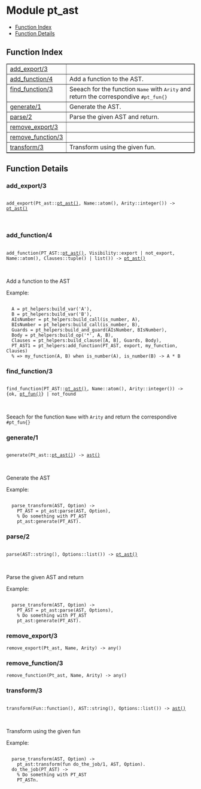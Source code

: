 

# Module pt_ast #
* [Function Index](#index)
* [Function Details](#functions)

<a name="index"></a>

## Function Index ##


<table width="100%" border="1" cellspacing="0" cellpadding="2" summary="function index"><tr><td valign="top"><a href="#add_export-3">add_export/3</a></td><td></td></tr><tr><td valign="top"><a href="#add_function-4">add_function/4</a></td><td>
Add a function to the AST.</td></tr><tr><td valign="top"><a href="#find_function-3">find_function/3</a></td><td>
Seeach for the function <tt>Name</tt> with <tt>Arity</tt> and return the correspondive <tt>#pt_fun{}</tt></td></tr><tr><td valign="top"><a href="#generate-1">generate/1</a></td><td>
Generate the AST.</td></tr><tr><td valign="top"><a href="#parse-2">parse/2</a></td><td>
Parse the given AST and return.</td></tr><tr><td valign="top"><a href="#remove_export-3">remove_export/3</a></td><td></td></tr><tr><td valign="top"><a href="#remove_function-3">remove_function/3</a></td><td></td></tr><tr><td valign="top"><a href="#transform-3">transform/3</a></td><td>
Transform using the given fun.</td></tr></table>


<a name="functions"></a>

## Function Details ##

<a name="add_export-3"></a>

### add_export/3 ###

<pre><code>
add_export(Pt_ast::<a href="#type-pt_ast">pt_ast()</a>, Name::atom(), Arity::integer()) -&gt; <a href="#type-pt_ast">pt_ast()</a>
</code></pre>
<br />

<a name="add_function-4"></a>

### add_function/4 ###

<pre><code>
add_function(PT_AST::<a href="#type-pt_ast">pt_ast()</a>, Visibility::export | not_export, Name::atom(), Clauses::tuple() | list()) -&gt; <a href="#type-pt_ast">pt_ast()</a>
</code></pre>
<br />

Add a function to the AST

Example:

```

  A = pt_helpers:build_var('A'),
  B = pt_helpers:build_var('B'),
  AIsNumber = pt_helpers:build_call(is_number, A),
  BIsNumber = pt_helpers:build_call(is_number, B),
  Guards = pt_helpers:build_and_guard(AIsNumber, BIsNumber),
  Body = pt_helpers:build_op('*', A, B),
  Clauses = pt_helpers:build_clause([A, B], Guards, Body),
  PT_AST1 = pt_helpers:add_function(PT_AST, export, my_function, Clauses)
  % => my_function(A, B) when is_number(A), is_number(B) -> A * B
```

<a name="find_function-3"></a>

### find_function/3 ###

<pre><code>
find_function(PT_AST::<a href="#type-pt_ast">pt_ast()</a>, Name::atom(), Arity::integer()) -&gt; {ok, <a href="#type-pt_fun">pt_fun()</a>} | not_found
</code></pre>
<br />

Seeach for the function `Name` with `Arity` and return the correspondive `#pt_fun{}`

<a name="generate-1"></a>

### generate/1 ###

<pre><code>
generate(Pt_ast::<a href="#type-pt_ast">pt_ast()</a>) -&gt; <a href="#type-ast">ast()</a>
</code></pre>
<br />

Generate the AST

Example:

```

  parse_transform(AST, Option) ->
    PT_AST = pt_ast:parse(AST, Option),
    % Do something with PT_AST
    pt_ast:generate(PT_AST).
```

<a name="parse-2"></a>

### parse/2 ###

<pre><code>
parse(AST::string(), Options::list()) -&gt; <a href="#type-pt_ast">pt_ast()</a>
</code></pre>
<br />

Parse the given AST and return

Example:

```

  parse_transform(AST, Option) ->
    PT_AST = pt_ast:parse(AST, Options),
    % Do something with PT_AST
    pt_ast:generate(PT_AST).
```

<a name="remove_export-3"></a>

### remove_export/3 ###

`remove_export(Pt_ast, Name, Arity) -> any()`

<a name="remove_function-3"></a>

### remove_function/3 ###

`remove_function(Pt_ast, Name, Arity) -> any()`

<a name="transform-3"></a>

### transform/3 ###

<pre><code>
transform(Fun::function(), AST::string(), Options::list()) -&gt; <a href="#type-ast">ast()</a>
</code></pre>
<br />

Transform using the given fun

Example:

```

  parse_transform(AST, Option) ->
    pt_ast:transform(fun do_the_job/1, AST, Option).
  do_the_job(PT_AST) ->
    % Do something with PT_AST
    PT_ASTn.
```

